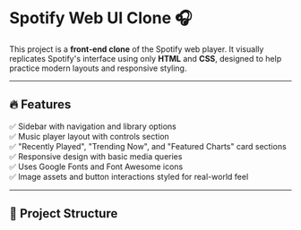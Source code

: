 # Spotify Web UI Clone 🎧

This project is a **front-end clone** of the Spotify web player. It visually replicates Spotify's interface using only **HTML** and **CSS**, designed to help practice modern layouts and responsive styling.

---

## 🔥 Features

✅ Sidebar with navigation and library options  
✅ Music player layout with controls section  
✅ "Recently Played", "Trending Now", and "Featured Charts" card sections  
✅ Responsive design with basic media queries  
✅ Uses Google Fonts and Font Awesome icons  
✅ Image assets and button interactions styled for real-world feel  

---

## 📁 Project Structure
